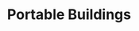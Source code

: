 ---
layout: child_layout/cargo_categories_category
title: Portable Buildings
permalink: /cargo-categories/portable-buildings/
hero: /assets/img/content/hero/fullsize/18138110.jpg
hero_classes: is-fullscreen
content_type: cargo_category
---